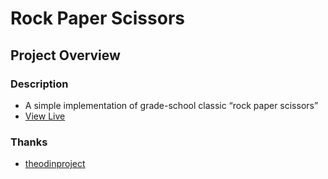 # Rock Paper Scissors

## Project Overview

### Description
- A simple implementation of grade-school classic “rock paper scissors”
- [View Live](https://bpetermann.github.io/rock-paper-scissors/)

### Thanks
- [theodinproject](https://www.theodinproject.com)<br>
